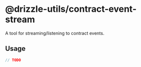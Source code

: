 # @drizzle-utils/contract-event-stream

A tool for streaming/listening to contract events.

## Usage

```js
// TODO
```
